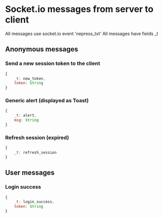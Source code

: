 # Socket.io messages from server to client

All messages use socket.io event 'nepress_txt'
All messages have fields _t

## Anonymous messages

### Send a new session token to the client

```javascript
{
    _t: new_token,
    token: String
}
```

### Generic alert (displayed as Toast)

```javascript
{
    _t: alert,
    msg: String
}
```

### Refresh session (expired)

```javascript
{
    _t: refresh_session
}
```

## User messages

### Login success

```javascript
{
    _t: login_success,
    token: String
}
```
